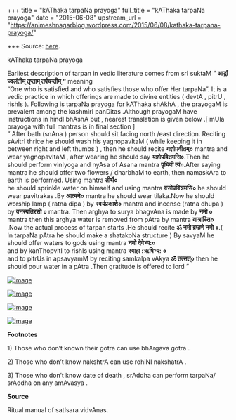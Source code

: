 +++
title = "kAThaka tarpaNa prayoga"
full_title = "kAThaka tarpaNa prayoga"
date = "2015-06-08"
upstream_url = "https://animeshnagarblog.wordpress.com/2015/06/08/kathaka-tarpana-prayoga/"

+++
Source: [here](https://animeshnagarblog.wordpress.com/2015/06/08/kathaka-tarpana-prayoga/).

kAThaka tarpaNa prayoga

Earliest description of tarpan in vedic literature comes from srI suktaM
” **आर्द्रां ज्वलंतीम् तृप्ताम् तर्पयन्तीम् “** meaning  
“One who is satisfied and who satisfies those who offer Her tarpaNa”. It
is a vedic practice in which offerings are made to divine entities (
devtA , pitrU , rishIs ). Following is tarpaNa prayoga for kAThaka
shAkhA , the prayogaM is prevalent among the kashmirI panDitas .Although
prayogaM have instructions in hindI bhAshA but , nearest translation is
given below .\[ mUla prayoga with full mantras is in final section \]  
” After bath (snAna ) person should sit facing north /east direction.
Reciting sAvitrI thrice he should wash his yagnopavItaM ( while keeping
it in between right and left thumbs ) , then he should recite
**यज्ञोपवीतम्०** mantra and wear yagnopavItaM , after wearing he should
say **यज्ञोपवितमसि०**.Then he should perform vinIyoga and nyAsa of
Asana mantra **पृथिवी त्वं०**.After saying mantra he should offer two
flowers / dharbhaM to earth, then namaskAra to earth is performed. Using
mantra **तीर्थे०**  
he should sprinkle water on himself and using mantra **वसोपवित्रमसि०**
he should wear pavitrakas .By **आत्मने०** mantra he should wear
tilaka.Now he should worship lamp ( ratna dipa ) by **स्वयंप्रकाशे०**
mantra and incense (ratna dhupa ) by **वनस्पतिरसो ०** mantra. Then
arghya to surya bhagvAna is made by **नमो ०** mantra then this arghya
water is removed from pAtra by mantra **यात्रास्ति०** .Now the actual
process of tarpan starts .He should recite **ॐ नमो ब्रम्हणे नमो ०**.(
In tarpaNa pAtra he should make a shatakoNa structure ) By savyaM he
should offer waters to gods using mantra **नमो देवेभ्य:०**  
and by kanThopvitI to rishIs using mantra **स्वाहा :ऋषिभ्य: ०**  
and to pitrUs in apsavyamM by reciting samkalpa vAkya **ॐ तत्सत्०**
then he should pour water in a pAtra .Then gratitude is offered to lord
”

[![image](https://animeshnagarblog.files.wordpress.com/2015/06/wpid-img_20150608_234739.jpg?w=700 "IMG_20150608_234739.JPG")](https://animeshnagarblog.files.wordpress.com/2015/06/wpid-img_20150608_234739.jpg)

[![image](https://animeshnagarblog.files.wordpress.com/2015/06/wpid-img_20150608_234755.jpg?w=700 "IMG_20150608_234755.JPG")](https://animeshnagarblog.files.wordpress.com/2015/06/wpid-img_20150608_234755.jpg)

[![image](https://animeshnagarblog.files.wordpress.com/2015/06/wpid-img_20150608_234818.jpg?w=700 "IMG_20150608_234818.JPG")](https://animeshnagarblog.files.wordpress.com/2015/06/wpid-img_20150608_234818.jpg)

[![image](https://animeshnagarblog.files.wordpress.com/2015/06/wpid-screenshot_2015-06-06-13-24-01.png?w=700 "Screenshot_2015-06-06-13-24-01.png")](https://animeshnagarblog.files.wordpress.com/2015/06/wpid-screenshot_2015-06-06-13-24-01.png)

**Footnotes**

1\) Those who don’t known their gotra can use bhArgava gotra .

2\) Those who don’t know nakshtrA can use rohiNI nakshatrA .

3\) Those who don’t know date of death , srAddha can perform tarpaNa/
srAddha on any amAvasya .

**Source**

Ritual manual of satIsara vidvAnas.

